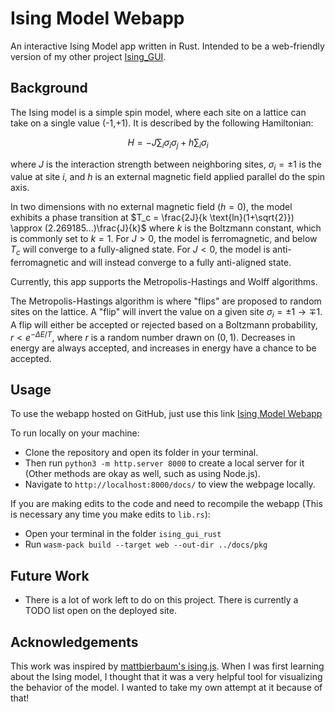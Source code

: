 # Ising Model Webapp

An interactive Ising Model app written in Rust. Intended to be a web-friendly version of my other project [Ising_GUI](https://github.com/swestastic/Ising_GUI/).

## Background

The Ising model is a simple spin model, where each site on a lattice can take on a single value (-1,+1). It is described by the following Hamiltonian:

```math
H = -J \sum_i\sigma_i\sigma_j + h\sum_i\sigma_i
```

where $J$ is the interaction strength between neighboring sites, $\sigma_i=\pm1$ is the value at site $i$, and $h$ is an external magnetic field applied parallel do the spin axis.

In two dimensions with no external magnetic field ($h=0$), the model exhibits a phase transition at $T_c = \frac{2J}{k \text{ln}(1+\sqrt{2}}) \approx (2.269185...)\frac{J}{k}$ where $k$ is the Boltzmann constant, which is commonly set to $k=1$. For $J>0$, the model is ferromagnetic, and below $T_c$ will converge to a fully-aligned state. For $J<0$, the model is anti-ferromagnetic and will instead converge to a fully anti-aligned state.

Currently, this app supports the Metropolis-Hastings and Wolff algorithms.

The Metropolis-Hastings algorithm is where "flips" are proposed to random sites on the lattice. A "flip" will invert the value on a given site $\sigma_i=\pm1\rightarrow\mp1$.
A flip will either be accepted or rejected based on a Boltzmann probability, $r<e^{-\Delta E/T}$, where $r$ is a random number drawn on $(0,1)$. Decreases in energy are always accepted, and increases in energy have a chance to be accepted.

## Usage

To use the webapp hosted on GitHub, just use this link [Ising Model Webapp](https://swestastic.github.io/Ising_Rust/)

To run locally on your machine:

- Clone the repository and open its folder in your terminal.
- Then run `python3 -m http.server 8000` to create a local server for it (Other methods are okay as well, such as using Node.js).
- Navigate to `http://localhost:8000/docs/` to view the webpage locally.

If you are making edits to the code and need to recompile the webapp (This is necessary any time you make edits to `lib.rs`):

- Open your terminal in the folder `ising_gui_rust`
- Run `wasm-pack build --target web --out-dir ../docs/pkg`

## Future Work

- There is a lot of work left to do on this project. There is currently a TODO list open on the deployed site.

## Acknowledgements

This work was inspired by [mattbierbaum's ising.js](https://github.com/mattbierbaum/ising.js/). When I was first learning about the Ising model, I thought that it was a very helpful tool for visualizing the behavior of the model. I wanted to take my own attempt at it because of that!
